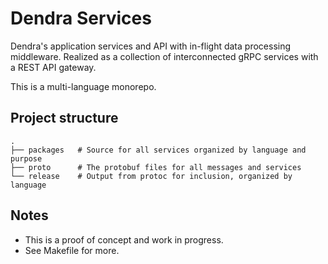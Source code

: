 # Dendra Services

Dendra's application services and API with in-flight data processing middleware. Realized as a collection of interconnected gRPC services with a REST API gateway.

This is a multi-language monorepo. 

## Project structure

```
.
├── packages   # Source for all services organized by language and purpose
├── proto      # The protobuf files for all messages and services
└── release    # Output from protoc for inclusion, organized by language
```

## Notes

- This is a proof of concept and work in progress.
- See Makefile for more.
